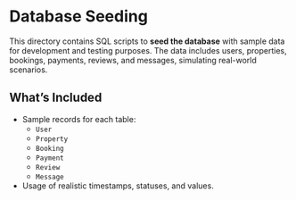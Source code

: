 # Database Seeding

This directory contains SQL scripts to **seed the database** with sample data for development and testing purposes. The data includes users, properties, bookings, payments, reviews, and messages, simulating real-world scenarios.


## What’s Included

- Sample records for each table:
  - `User`
  - `Property`
  - `Booking`
  - `Payment`
  - `Review`
  - `Message`
- Usage of realistic timestamps, statuses, and values.

